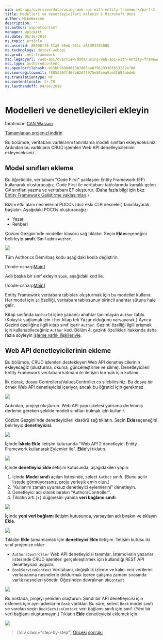 ```yaml
---
uid: web-api/overview/data/using-web-api-with-entity-framework/part-2
title: Modelleri ve denetleyicileri ekleyin | Microsoft Docs
author: MikeWasson
description: ''
ms.author: aspnetcontent
manager: wpickett
ms.date: 06/16/2014
ms.topic: article
ms.assetid: 88908ff8-51a9-40eb-931c-a8139128b680
ms.technology: dotnet-webapi
ms.prod: .net-framework
msc.legacyurl: /web-api/overview/data/using-web-api-with-entity-framework/part-2
msc.type: authoredcontent
ms.openlocfilehash: 015bb9698d81387d03ea8f9629316fb53232e708
ms.sourcegitcommit: f8852267f463b62d7f975e56bea9aa3f68fbbdeb
ms.translationtype: MT
ms.contentlocale: tr-TR
ms.lasthandoff: 04/06/2018
---
```

<a name="add-models-and-controllers"></a>Modelleri ve denetleyicileri ekleyin
====================
tarafından [CAN Wasson](https://github.com/MikeWasson)

[Tamamlanan projenizi indirin](https://github.com/MikeWasson/BookService)

Bu bölümde, veritabanı varlıklarını tanımlama modeli sınıfları ekleyeceksiniz. Ardından bu varlıkların CRUD işlemleri Web API denetleyicilerinin ekleyeceksiniz.

## <a name="add-model-classes"></a>Model sınıfları ekleme

Bu öğreticide, veritabanı "Code First" yaklaşımı Entity Framework (EF) kullanarak oluşturacağız. Code First ile veritabanı tablolarında karşılık gelen C# sınıfları yazma ve veritabanı EF oluşturur. (Daha fazla bilgi için bkz: [Entity Framework Geliştirme yaklaşımları](https://msdn.microsoft.com/library/ms178359%28v=vs.110%29.aspx#dbfmfcf).)

Bizim etki alanı nesnelerini POCOs (düz eski CLR nesneler) tanımlayarak başlatın. Aşağıdaki POCOs oluşturacağız:

- Yazar
- Rehberi

Çözüm Gezgini'nde modeller klasörü sağ tıklatın. Seçin **Ekle**seçeneğini belirleyip **sınıfı**. Sınıf adını `Author`.

![](part-2/_static/image1.png)

Tüm Author.cs Demirbaş kodu aşağıdaki kodla değiştirin.

[!code-csharp[Main](part-2/samples/sample1.cs)]

Adlı başka bir sınıf ekleyin `Book`, aşağıdaki kod ile.

[!code-csharp[Main](part-2/samples/sample2.cs)]

Entity Framework veritabanı tabloları oluşturmak için bu modeller kullanır. Her model için `Id` özelliği, veritabanı tablosunun birincil anahtar sütunu hale gelir.

Kitap sınıfında `AuthorId` içine yabancı anahtar tanımlayan `Author` tablo. (Kolaylık sağlamak için t her kitap tek Yazar olduğunu varsayarak.) Ayrıca Gezinti özelliğine ilgili kitap sınıf içerir `Author`. Gezinti özelliği ilgili erişmek için kullanabileceğiniz `Author` kod. Bölüm 4, gezinti özellikleri hakkında daha fazla söyleyin [işleme varlık ilişkileriyle](part-4.md).

## <a name="add-web-api-controllers"></a>Web API denetleyicilerinin ekleme

Bu bölümde, CRUD işlemleri destekleyen Web API denetleyicilerinin ekleyeceğiz (oluşturma, okuma, güncelleştirme ve silme). Denetleyicileri Entity Framework veritabanı katmanı ile iletişim kurmak için kullanır.

İlk olarak, dosya Controllers/ValuesController.cs silebilirsiniz. Bu dosya bir örnek Web API denetleyicisi içeriyor, ancak bu öğretici için gerekmez.

![](part-2/_static/image2.png)

Ardından, projeyi oluşturun. Web API yapı iskelesi yansıma derlenmiş derleme gereken şekilde modeli sınıfları bulmak için kullanır.

Çözüm Gezgini'nde denetleyicileri klasörü sağ tıklatın. Seçin **Ekle**seçeneğini belirleyip **denetleyicisi**.

![](part-2/_static/image3.png)

İçinde **İskele Ekle** iletişim kutusunda "Web API 2 denetleyici Entity Framework kullanarak Eylemler ile". **Ekle**'yi tıklatın.

![](part-2/_static/image4.png)

İçinde **denetleyici Ekle** iletişim kutusunda, aşağıdakileri yapın:

1. İçinde **Model sınıfı** açılan listesinde, select `Author` sınıfı. (Bunu açılır listede görmüyorsanız, proje yerleşik emin olun.)
2. "Kullanım zaman uyumsuz denetleyici eylemlerini" denetleyin.
3. Denetleyici adı olarak bırakın &quot;AuthorsController&quot;.
4. Tıklatın artı (+) düğmesini yanına **veri bağlamı sınıfı**.

![](part-2/_static/image5.png)

İçinde **yeni veri bağlamı** iletişim kutusunda, varsayılan adı bırakın ve tıklayın **Ekle**.

![](part-2/_static/image6.png)

Tıklatın **Ekle** tamamlamak için **denetleyici Ekle** iletişim. İletişim kutusu iki sınıf projenize ekler:

- `AuthorsController` Web API denetleyicisi tanımlar. İstemcilerin yazarlar listesinde CRUD işlemleri gerçekleştirmek için kullandığı REST API denetleyicisi uygular.
- `BookServiceContext` Veritabanı, değişiklik izleme ve kalıcı veri verilerini veritabanına nesnelerle doldurmak içeren çalışma zamanı sırasında varlık nesneleri yönetir. Öğesinden devralınan `DbContext`.

![](part-2/_static/image7.png)

Bu noktada, projeyi yeniden oluşturun. Şimdi bir API denetleyicisi için eklemek için aynı adımlarını `Book` varlıklar. Bu süre, select `Book` model sınıfı ve varolan seçin `BookServiceContext` veri bağlamı sınıfı için sınıf. (Yeni bir veri bağlamı oluşturmayın.) Tıklatın **Ekle** denetleyicisi eklemek için.

![](part-2/_static/image8.png)

> [!div class="step-by-step"]
> [Önceki](part-1.md)
> [sonraki](part-3.md)
